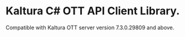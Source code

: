 # Kaltura C# OTT API Client Library.
Compatible with Kaltura OTT server version 7.3.0.29809 and above.
